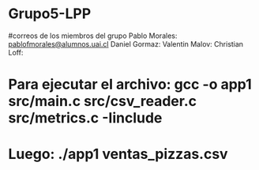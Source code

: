 # Grupo5-LPP 
#correos de los miembros del grupo
Pablo Morales: pablofmorales@alumnos.uai.cl
Daniel Gormaz: 
Valentin Malov: 
Christian Loff: 
# Para ejecutar el archivo: gcc -o app1 src/main.c src/csv_reader.c src/metrics.c -Iinclude
# Luego: ./app1 ventas_pizzas.csv
